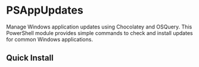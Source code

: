 # PSAppUpdates

Manage Windows application updates using Chocolatey and OSQuery. This PowerShell module provides simple commands to check and install updates for common Windows applications.

## Quick Install 